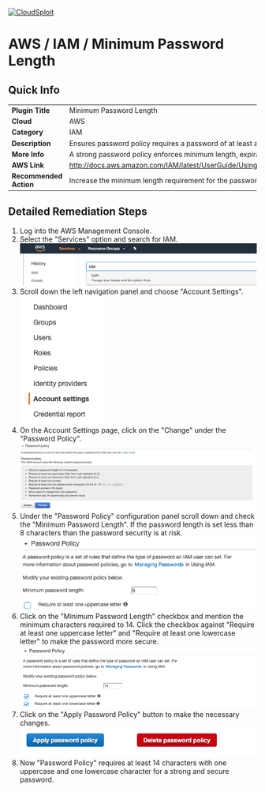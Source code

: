 [![CloudSploit](https://cloudsploit.com/img/logo-new-big-text-100.png "CloudSploit")](https://cloudsploit.com)

# AWS / IAM / Minimum Password Length

## Quick Info

| | |
|-|-|
| **Plugin Title** | Minimum Password Length |
| **Cloud** | AWS |
| **Category** | IAM |
| **Description** | Ensures password policy requires a password of at least a minimum number of characters |
| **More Info** | A strong password policy enforces minimum length, expirations, reuse, and symbol usage |
| **AWS Link** | http://docs.aws.amazon.com/IAM/latest/UserGuide/Using_ManagingPasswordPolicies.html |
| **Recommended Action** | Increase the minimum length requirement for the password policy |

## Detailed Remediation Steps
1. Log into the AWS Management Console.
2. Select the "Services" option and search for IAM. </br><img src="/resources/aws/iam/minimum-password-length/step2.png"/>
3. Scroll down the left navigation panel and choose "Account Settings". </br><img src="/resources/aws/iam/minimum-password-length/step3.png"/>
4.  On the Account Settings page, click on the "Change" under the "Password Policy".</br> <img src="/resources/aws/iam/minimum-password-length/step4a.png"/>
5. Under the "Password Policy" configuration panel scroll down and check the "Minimum Password Length". If the password length is set less than 8 characters than the password security is at risk. </br><img src="/resources/aws/iam/minimum-password-length/step4.png"/>
6. Click on the "Minimum Password Length" checkbox and mention the minimum characters required to 14. Click the checkbox against "Require at least one uppercase letter" and "Require at least one lowercase letter" to make the password more secure. </br><img src="/resources/aws/iam/minimum-password-length/step5.png"/>
7. Click on the "Apply Password Policy" button to make the necessary changes.</br><img src="/resources/aws/iam/minimum-password-length/step6.png"/>
8. Now "Password Policy" requires at least 14 characters with one uppercase and one lowercase character for a strong and secure password.</br>

